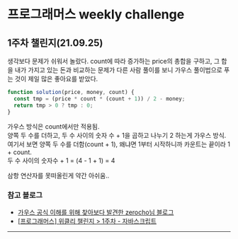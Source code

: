# 프로그래머스 weekly challenge

## 1주차 챌린지(21.09.25)

생각보다 문제가 쉬워서 놀랐다.
count에 따라 증가하는 price의 총합을 구하고, 그 합을 내가 가지고 있는 돈과 비교하는 문제가
다른 사람 풀이를 보니 가우스 풀이법으로 푸는 것이 제일 많은 좋아요를 받았다.

```js
function solution(price, money, count) {
  const tmp = (price * count * (count + 1)) / 2 - money;
  return tmp > 0 ? tmp : 0;
}
```

가우스 방식은 count에서만 적용됨.  
양쪽 두 수를 더하고, 두 수 사이의 숫자 수 + 1을 곱하고 나누기 2 하는게 가우스 방식.  
여기서 보면 양쪽 두 수를 더함(count + 1), 왜냐면 1부터 시작하니까 카운트는 끝이라 1 + count.  
두 수 사이의 숫자수 + 1 = (4 - 1 + 1) = 4

삼항 연산자를 못떠올린게 약간 아쉬움..

### 참고 블로그

- [가우스 공식 이해를 위해 찾아보다 발견한 zerocho님 블로그](https://www.zerocho.com/category/Algorithm/post/5b79898d337215001b3a18eb)
- [[프로그래머스] 위클리 챌린지 > 1주차 - 자바스크립트](https://all-dev-kang.tistory.com/entry/%ED%94%84%EB%A1%9C%EA%B7%B8%EB%9E%98%EB%A8%B8%EC%8A%A4-%EC%9C%84%ED%81%B4%EB%A6%AC-%EC%B1%8C%EB%A6%B0%EC%A7%80-1%EC%A3%BC%EC%B0%A8-%EC%9E%90%EB%B0%94%EC%8A%A4%ED%81%AC%EB%A6%BD%ED%8A%B8)

---

<br/>
